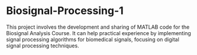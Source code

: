 # Biosignal-Processing-1
This project involves the development and sharing of MATLAB code for the Biosignal Analysis Course. It can help practical experience by implementing signal processing algorithms for biomedical signals, focusing on digital signal processing techniques.
